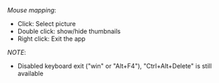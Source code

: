 *Mouse mapping*:  
-   Click: Select picture  
-   Double click: show/hide thumbnails  
-   Right click: Exit the app
  
*NOTE*:  
-   Disabled keyboard exit ("win" or "Alt+F4"), "Ctrl+Alt+Delete" is still available
